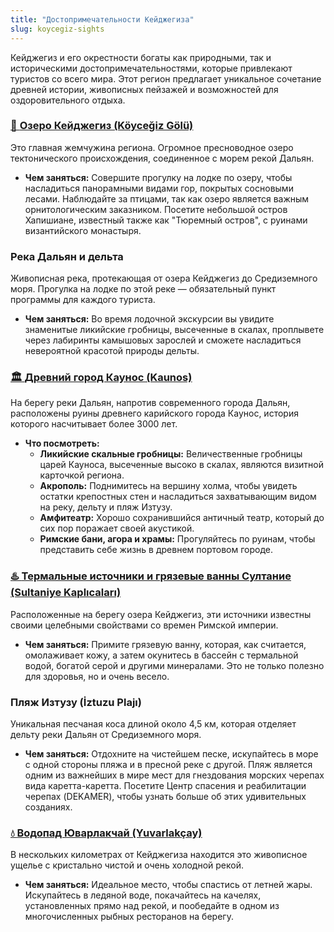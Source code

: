 ```yaml
---
title: "Достопримечательности Кейджегиза"
slug: koycegiz-sights
---
```


Кейджегиз и его окрестности богаты как природными, так и историческими достопримечательностями, которые привлекают туристов со всего мира. Этот регион предлагает уникальное сочетание древней истории, живописных пейзажей и возможностей для оздоровительного отдыха.

### [🌊 <u>**Озеро Кейджегиз (Köyceğiz Gölü)**</u>](/koycegiz/sight/Seafront)

Это главная жемчужина региона. Огромное пресноводное озеро тектонического происхождения, соединенное с морем рекой Дальян.
*   **Чем заняться:** Совершите прогулку на лодке по озеру, чтобы насладиться панорамными видами гор, покрытых сосновыми лесами. Наблюдайте за птицами, так как озеро является важным орнитологическим заказником. Посетите небольшой остров Хапишиане, известный также как "Тюремный остров", с руинами византийского монастыря.

### **Река Дальян и дельта**

Живописная река, протекающая от озера Кейджегиз до Средиземного моря. Прогулка на лодке по этой реке — обязательный пункт программы для каждого туриста.
*   **Чем заняться:** Во время лодочной экскурсии вы увидите знаменитые ликийские гробницы, высеченные в скалах, проплывете через лабиринты камышовых зарослей и сможете насладиться невероятной красотой природы дельты.

### [🏛️ <u>**Древний город Каунос (Kaunos)**</u>](/koycegiz/sight/Kaunos)

На берегу реки Дальян, напротив современного города Дальян, расположены руины древнего карийского города Каунос, история которого насчитывает более 3000 лет.
*   **Что посмотреть:**
    *   **Ликийские скальные гробницы:** Величественные гробницы царей Кауноса, высеченные высоко в скалах, являются визитной карточкой региона.
    *   **Акрополь:** Поднимитесь на вершину холма, чтобы увидеть остатки крепостных стен и насладиться захватывающим видом на реку, дельту и пляж Изтузу.
    *   **Амфитеатр:** Хорошо сохранившийся античный театр, который до сих пор поражает своей акустикой.
    *   **Римские бани, агора и храмы:** Прогуляйтесь по руинам, чтобы представить себе жизнь в древнем портовом городе.

### [♨️ <u>**Термальные источники и грязевые ванны Султание (Sultaniye Kaplıcaları)**</u>](/koycegiz/sight/Sultanye)

Расположенные на берегу озера Кейджегиз, эти источники известны своими целебными свойствами со времен Римской империи.
*   **Чем заняться:** Примите грязевую ванну, которая, как считается, омолаживает кожу, а затем окунитесь в бассейн с термальной водой, богатой серой и другими минералами. Это не только полезно для здоровья, но и очень весело.

### **Пляж Изтузу (İztuzu Plajı)**

Уникальная песчаная коса длиной около 4,5 км, которая отделяет дельту реки Дальян от Средиземного моря.
*   **Чем заняться:** Отдохните на чистейшем песке, искупайтесь в море с одной стороны пляжа и в пресной реке с другой. Пляж является одним из важнейших в мире мест для гнездования морских черепах вида каретта-каретта. Посетите Центр спасения и реабилитации черепах (DEKAMER), чтобы узнать больше об этих удивительных созданиях.

### [💧 <u>**Водопад Юварлакчай (Yuvarlakçay)**</u>](/koycegiz/sight/Youvarlakcay)

В нескольких километрах от Кейджегиза находится это живописное ущелье с кристально чистой и очень холодной рекой.
*   **Чем заняться:** Идеальное место, чтобы спастись от летней жары. Искупайтесь в ледяной воде, покачайтесь на качелях, установленных прямо над рекой, и пообедайте в одном из многочисленных рыбных ресторанов на берегу. 